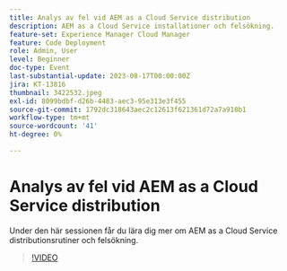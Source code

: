```yaml
---
title: Analys av fel vid AEM as a Cloud Service distribution
description: AEM as a Cloud Service installationer och felsökning.
feature-set: Experience Manager Cloud Manager
feature: Code Deployment
role: Admin, User
level: Beginner
doc-type: Event
last-substantial-update: 2023-08-17T00:00:00Z
jira: KT-13816
thumbnail: 3422532.jpeg
exl-id: 8099bdbf-d26b-4483-aec3-95e313e3f455
source-git-commit: 1792dc318643aec2c12613f621361d72a7a918b1
workflow-type: tm+mt
source-wordcount: '41'
ht-degree: 0%

---
```


# Analys av fel vid AEM as a Cloud Service distribution

Under den här sessionen får du lära dig mer om AEM as a Cloud Service distributionsrutiner och felsökning.

>[!VIDEO](https://video.tv.adobe.com/v/3422532/?learn=on)
